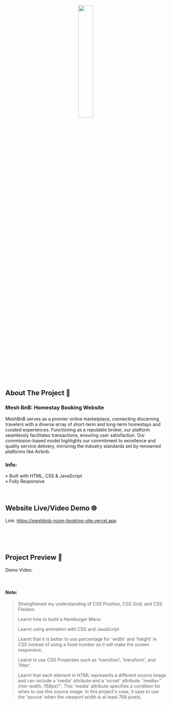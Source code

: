 <div align='center'><img style="width:30%" src= https://github.com/CodeWithSomesh/Room-Booking-Site-MERN/assets/123357802/2d92ab14-7679-4ff3-9171-80845ac774df
 target='_blank' /></div>


<h2>About The Project 📖</h2>
<h3>Mesh BnB: Homestay Booking Website</h3>
<p>MeshBnB serves as a premier online marketplace, connecting discerning travelers with a diverse array of short-term and long-term homestays and curated experiences. Functioning as a reputable broker, our platform seamlessly facilitates transactions, ensuring user satisfaction. Our commission-based model highlights our commitment to excellence and quality service delivery, mirroring the industry standards set by renowned platforms like Airbnb. </p>

<h3>Info:</h3>
» Built with HTML, CSS & JavaScript
<br>
» Fully Responsive


<br>
<br>
<br>

## Website Live/Video Demo 🌐
Link: https://meshbnb-room-booking-site.vercel.app

<br>
<br>
<br>

<h2>Project Preview 📸</h2>
Demo Video: 

<br>
<br>
<br>

#### Note:
> Strengthened my understanding of CSS Position, CSS Grid, and CSS Flexbox
> 
> Learnt how to build a Hamburger Menu
> 
> Learnt using animation with CSS and JavaScript  
> 
> Learnt that it is better to use percentage for 'width' and 'height' in CSS instead of using a fixed number as it will make the screen responsive.
>
> Learnt to use CSS Properties such as 'transition', 'transform', and 'filter'.
>
> Learnt that each <source> element in HTML represents a different source image and can include a 'media' attribute and a 'srcset' attribute.
> 'media="(min-width: 768px)"'. This 'media' attribute specifies a condition for when to use this source image. In this project's case, it says to use the 'source' when the viewport width is at least 768 pixels. 


